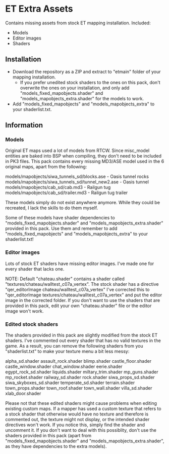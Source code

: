 # ET Extra Assets

Contains missing assets from stock ET mapping installation. Included:

- Models
- Editor images
- Shaders

## Installation

- Download the repository as a ZIP and extract to "etmain" folder of your mapping installation.
  - If you prefer unedited stock shaders to the ones on this pack, don't overwrite the ones on your installation, and only add "models_fixed_mapobjects.shader" and  "models_mapobjects_extra.shader" for the models to work.
- Add "models_fixed_mapobjects" and "models_mapobjects_extra" to your shaderlist.txt.

## Information

### Models

Original ET maps used a lot of models from RTCW. Since misc_model entities are baked into BSP when compiling, they don't need to be included in PK3 files. This pack contains every missing MD3/ASE model used in the 6 original maps, apart from the following:

models/mapobjects/siwa_tunnels_sd/blocks.ase - Oasis tunnel rocks
models/mapobjects/siwa_tunnels_sd/tunnel_new2.ase - Oasis tunnel
models/mapobjects/cab_sd/cab.md3 - Railgun tug
models/mapobjects/cab_sd/trailer.md3 - Railgun tug trailer

These models simply do not exist anywhere anymore. While they could be recreated, I lack the skills to do them myself.

Some of these models have shader dependencies to "models_fixed_mapobjects.shader" and "models_mapobjects_extra.shader" provided in this pack. Use them and remember to add "models_fixed_mapobjects" and "models_mapobjects_extra" to your shaderlist.txt!

### Editor images

Lots of stock ET shaders have missing editor images. I've made one for every shader that lacks one.

NOTE:
Default "chateau.shader" contains a shader called "textures/chateau/walltest_c07a_vertex". The stock shader has a directive "qer_editorImage chateau/walltest_c07a_vertex" I've corrected this to "qer_editorImage textures/chateau/walltest_c07a_vertex" and put the editor image in the corrected folder. If you don't want to use the shaders that are provided in this pack, edit your own "chateau.shader" file or the editor image won't work.

### Edited stock shaders

The shaders provided in this pack are slightly modified from the stock ET shaders. I've commented out every shader that has no valid textures in the game. As a result, you can remove the following shaders from you "shaderlist.txt" to make your texture menu a bit less messy:

alpha_sd.shader
assault_rock.shader
blimp.shader
castle_floor.shader
castle_window.shader
chat_window.shader
eerie.shader
egypt_rock_sd.shader
liquids.shader
miltary_trim.shader
mp_guns.shader
mp_rocket.shader
railway_sd.shader
rock.shader
siwa_props_sd.shader
siwa_skyboxes_sd.shader
temperate_sd.shader
terrain.shader
town_props.shader
town_roof.shader
town_wall.shader
villa_sd.shader
xlab_door.shader

Please not that these edited shaders might cause problems when editing existing custom maps. If a mapper has used a custom texture that refers to a stock shader that otherwise would have no texture and therefore is commented out, the texture might not display, or the intended shader directives won't work. If you notice this, simply find the shader and uncomment it. If you don't want to deal with this possiblity, don't use the shaders provided in this pack (apart from "models_fixed_mapobjects.shader" and "models_mapobjects_extra.shader", as they have dependencies to the extra models).